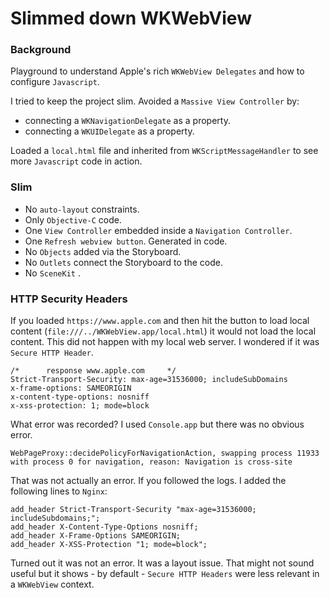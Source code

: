 # Slimmed down WKWebView
### Background
Playground to understand Apple's rich `WKWebView Delegates` and how to configure `Javascript`.  

I tried to keep the project slim.  Avoided a  `Massive View Controller` by:

- connecting a  `WKNavigationDelegate` as a property.
- connecting a  `WKUIDelegate` as a property.

Loaded a `local.html` file and inherited from `WKScriptMessageHandler` to see more `Javascript` code in action.

### Slim
- No `auto-layout` constraints.
- Only `Objective-C` code.
- One `View Controller` embedded inside a `Navigation Controller`.
- One `Refresh webview button`. Generated in code.
- No `Objects` added via the Storyboard.
- No `Outlets` connect the Storyboard to the code.
- No `SceneKit` .

### HTTP Security Headers
If you loaded `https://www.apple.com` and then hit the button to load local content (`file:///../WKWebView.app/local.html`) it would not load the local content.  This did not happen with my local web server.  I wondered if it was `Secure HTTP Header`.

```
/*      response www.apple.com     */
Strict-Transport-Security: max-age=31536000; includeSubDomains
x-frame-options: SAMEORIGIN
x-content-type-options: nosniff
x-xss-protection: 1; mode=block
```
What error was recorded?  I used `Console.app` but there was no obvious error. 
```
WebPageProxy::decidePolicyForNavigationAction, swapping process 11933 with process 0 for navigation, reason: Navigation is cross-site
```
That was not actually an error.  If you followed the logs.  I added the following lines to `Nginx`:
```
add_header Strict-Transport-Security "max-age=31536000; includeSubdomains;";
add_header X-Content-Type-Options nosniff;
add_header X-Frame-Options SAMEORIGIN;
add_header X-XSS-Protection "1; mode=block";
```
Turned out it was not an error. It was a layout issue.  That might not sound useful but it shows - by default -  `Secure HTTP Headers` were less relevant in a `WKWebView` context.
